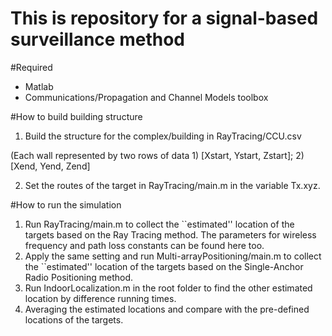 # This is repository for a signal-based surveillance method

#Required 
   - Matlab
   - Communications/Propagation and Channel Models toolbox
   
#How to build building structure
   1. Build the structure for the complex/building in RayTracing/CCU.csv 
   
   (Each wall represented by two rows of data 1) [Xstart, Ystart, Zstart]; 2) [Xend, Yend, Zend]
   
   2. Set the routes of the target in RayTracing/main.m in the variable Tx.xyz.  
   
#How to run the simulation
   1. Run RayTracing/main.m to collect the ``estimated'' location of the targets based on the Ray Tracing method. The parameters for wireless frequency and path loss constants can be found here too. 
   2. Apply the same setting and run Multi-arrayPositioning/main.m to collect the ``estimated'' location of the targets based on the Single-Anchor Radio Positioning method.
   3. Run IndoorLocalization.m in the root folder to find the other estimated location by difference running times.  
   4. Averaging the estimated locations and compare with the pre-defined locations of the targets.

